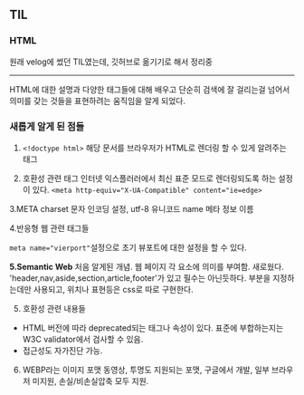 ## TIL
### HTML

원래 velog에 썼던 TIL였는데, 깃허브로 옮기기로 해서 정리중

---
HTML에 대한 설명과 다양한 태그들에 대해 배우고 
단순히 검색에 잘 걸리는걸 넘어서 의미를 갖는 것들을 표현하려는 움직임을 알게 되었다. 


### 새롭게 알게 된 점들 

1. `<!doctype html>` 해당 문서를 브라우저가 HTML로 렌더링 할 수 있게 알려주는 태그
 
2. 호환성 관련 태그 
    인터넷 익스플러러에서 최신 표준 모드로 렌더링되도록 하는 설정이 있다. 
    `<meta http-equiv="X-UA-Compatible" content="ie=edge>`
   
3.META
  charset 문자 인코딩 설정, utf-8 유니코드 
  name 메타 정보 이름
  
4.반응형 웹 관련 태그들

  `meta name="vierport"`설정으로 초기 뷰포트에 대한 설정을 할 수 있다. 
  
  
<strong>5.Semantic Web</strong>
처음 알게된 개념. 
웹 페이지 각 요소에 의미를 부여함. 새로웠다. 
'header,nav,aside,section,article,footer'가 있고 
필수는 아닌듯하다. 부분을 지정하는데만 사용되고, 위치나 표현등은 css로 따로 구현한다. 

5. 호환성 관련 내용들 
  - HTML 버전에 따라 deprecated되는 태그나 속성이 있다. 표준에 부합하는지는 
  W3C validator에서 검사할 수 있음. 
  - 접근성도 자가진단 가능. 

6. WEBP라는 이미지 포맷 
  동영상, 투명도 지원되는 포맷, 구글에서 개발, 일부 브라우저 미지원, 손실/비손실압축 모두 지원. 
  
